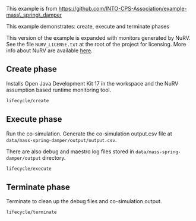 
This example is from https://github.com/INTO-CPS-Association/example-mass\_spring\_damper

This example demonstrates: create, execute and terminate phases

This version of the example is expanded with monitors generated by NuRV.
See the file `NURV_LICENSE.txt` at the root of the project for licensing.
More info about NuRV are available [here](https://es-static.fbk.eu/tools/nurv/).


## Create phase

Installs Open Java Development Kit 17 in the workspace and the NuRV assumption
based runtime monitoring tool.

```bash
lifecycle/create
```

## Execute phase

Run the co-simulation. Generate the co-simulation output.csv file
at `data/mass-spring-damper/output/output.csv`.

There are also debug and maestro log files stored in
`data/mass-spring-damper/output` directory.

```bash
lifecycle/execute
```

## Terminate phase

Terminate to clean up the debug files and co-simulation output.

```bash
lifecycle/terminate
```
